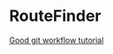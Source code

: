 # RouteFinder

[Good git workflow tutorial](https://www.atlassian.com/git/tutorials/comparing-workflows/feature-branch-workflow)


